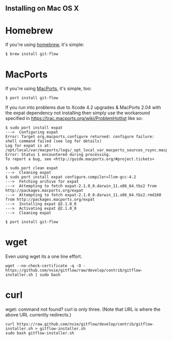 Installing on Mac OS X
-----------------------

Homebrew
========

If you're using [homebrew](http://github.com/mxcl/homebrew), it's simple:

    $ brew install git-flow

MacPorts
========

If you're using [MacPorts](http://macports.org/), it's simple, too:

    $ port install git-flow

If you run into problems due to Xcode 4.2 upgrades & MacPorts 2.04 with the expat dependency not installing then simply use the workaround specified in https://trac.macports.org/wiki/ProblemHotlist like so:

    $ sudo port install expat
    --->  Configuring expat
    Error: Target org.macports.configure returned: configure failure: shell command failed (see log for details)
    Log for expat is at: /opt/local/var/macports/logs/_opt_local_var_macports_sources_rsync.macports.org_release_tarballs_ports_textproc_expat/expat/main.log
    Error: Status 1 encountered during processing.
    To report a bug, see <http://guide.macports.org/#project.tickets>

    $ sudo port clean expat
    --->  Cleaning expat
    $ sudo port install expat configure.compiler=llvm-gcc-4.2
    --->  Fetching archive for expat
    --->  Attempting to fetch expat-2.1.0_0.darwin_11.x86_64.tbz2 from http://packages.macports.org/expat
    --->  Attempting to fetch expat-2.1.0_0.darwin_11.x86_64.tbz2.rmd160 from http://packages.macports.org/expat
    --->  Installing expat @2.1.0_0
    --->  Activating expat @2.1.0_0
    --->  Cleaning expat 

    $ port install git-flow

wget
========

Even using wget its a one line effort.

    wget --no-check-certificate -q -O - https://github.com/nvie/gitflow/raw/develop/contrib/gitflow-installer.sh | sudo bash

curl
========

wget: command not found?  curl is only three.  (Note that URL is where the above URL currently redirects.)

    curl https://raw.github.com/nvie/gitflow/develop/contrib/gitflow-installer.sh > gitflow-installer.sh
    sudo bash gitflow-installer.sh